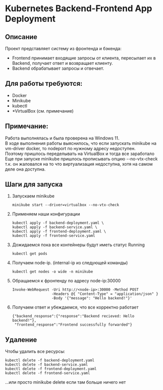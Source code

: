 # Kubernetes Backend-Frontend App Deployment

## Описание
Проект представляет систему из фронтенда и бэкенда:
- Frontend принимает входящие запросы от клиента, пересылает их в Backend, получает ответ и возвращает клиенту.
- Backend обрабатывает запросы и отвечает.

## Для работы требуются:
- Docker
- Minikube
- kubectl
- *VirtualBox (см. примечание)

## Примечание:

Работа выполнялась и была проверена на Windows 11. \
В ходе выполнения работы выяснилось, что если запускать minikube на vm-driver docker, то nodeport по нужному адресу недоступен. \
Поэтому пришлось переделывать на VirtualBox и тогда все заработало \
Еще при запуске minikube пришлось прописывать опцию --no-vtx-check т.к. он жаловался на то что виртуализация недоступна, хотя на самом деле она доступна.

## Шаги для запуска 
1. Запускаем minikube

    ~~~
   minikube start --driver=virtualbox --no-vtx-check

2. Применяем наши конфигурации
   
    ~~~
   kubectl apply -f backend-deployment.yaml \
    kubectl apply -f backend-service.yaml \
    kubectl apply -f frontend-deployment.yaml \
    kubectl apply -f frontend-service.yaml

3. Дожидаемся пока все контейнеры будут иметь статус Running

    ~~~
   kubectl get pods

4. Получаем node-ip. (internal-ip из следующей команды)
   
    ~~~
   kubectl get nodes -o wide -n minikube
 
5. Обращаемся к фронтенду по адресу node-ip:30000 
   
    ~~~
   Invoke-WebRequest -Uri http://<node-ip>:30000 -Method POST 
                      -Headers @{ "Content-Type" = "application/json" }
                      -Body '{"message": "Hello backend!"}'

6. Получаем ответ и убеждаемся, что все корректно работает

    ~~~
   {"backend_response":{"response":"Backend recieved: Hello backend!"},
     "frontend_response":"Frontend successfully forwarded"}
    
## Удаление
Чтобы удалить все ресурсы: 

    kubectl delete -f backend-deployment.yaml
    kubectl delete -f backend-service.yaml
    kubectl delete -f frontend-deployment.yaml
    kubectl delete -f frontend-service.yaml

...или просто minikube delete если там больше ничего нет